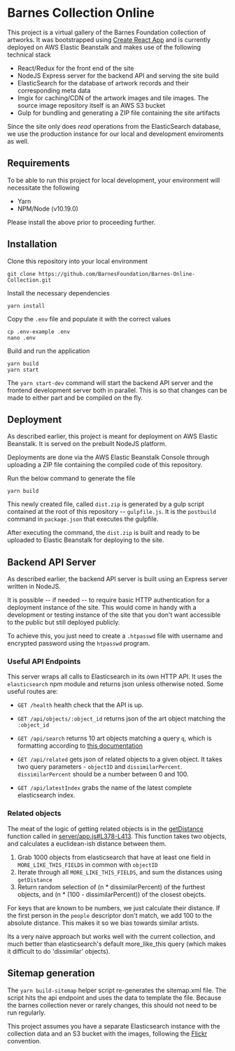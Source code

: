 # Barnes Collection Online

This project is a virtual gallery of the Barnes Foundation collection of artworks.  It was bootstrapped using [Create React App](https://github.com/facebookincubator/create-react-app) and is currently deployed on AWS Elastic Beanstalk and makes use of the following technical stack
- React/Redux for the front end of the site
- NodeJS Express server for the backend API and serving the site build
- ElasticSearch for the database of artwork records and their corresponding meta data
- Imgix for caching/CDN of the artwork images and tile images. The source image repository itself is an AWS S3 bucket
- Gulp for bundling and generating a ZIP file containing the site artifacts

Since the site only does *read* operations from the ElasticSearch database, we use the production instance for our local and development enviroments as well.

## Requirements

To be able to run this project for local development, your environment will necessitate the following
- Yarn
- NPM/Node (v10.19.0)

Please install the above prior to proceeding further.

## Installation

Clone this repository into your local environment

`git clone https://github.com/BarnesFoundation/Barnes-Online-Collection.git`

Install the necessary dependencies

`yarn install`


Copy the `.env` file and populate it with the correct values

    cp .env-example .env
    nano .env

Build and run the application

    yarn build
    yarn start

The `yarn start-dev` command will start the backend API server and the frontend development server both in parallel. This is so that changes can be made to either part and be compiled on the fly.


## Deployment

As described earlier, this project is meant for deployment on AWS Elastic Beanstalk. It is served on the prebuilt NodeJS platform. 

Deployments are done via the AWS Elastic Beanstalk Console through uploading a ZIP file containing the compiled code of this repository.

Run the below command to generate the file 

```
yarn build
```

This newly created file, called `dist.zip` is generated by a gulp script contained at the root of this repository -- `gulpfile.js`.
It is the `postbuild` command in `package.json`  that executes the gulpfile.

After executing the command, the `dist.zip` is built and ready to be uploaded to Elastic Beanstalk for deploying to the site.

## Backend API Server

As described earlier, the backend API server is built using an Express server written in NodeJS.  

It is possible -- if needed -- to require basic HTTP authentication for a deployment instance of the site. This would come in handy  with a development or testing instance of the site that you don't want accessible to the public but still deployed publicly. 

To achieve this, you just need to create a `.htpasswd` file with username and encrypted password using the `htpasswd` program.


### Useful API Endpoints
This server wraps all calls to Elasticsearch in its own HTTP API. It uses the `elasticsearch` npm module and returns json unless otherwise noted. Some useful routes are:

- `GET /health` health check that the API is up.

- `GET /api/objects/:object_id` returns json of the art object matching the `:object_id`

- `GET /api/search` returns 10 art objects matching a query `q`, which is formatting according to [this documentation](https://www.elastic.co/guide/en/elasticsearch/client/javascript-api/current/api-reference.html#api-search)

- `GET /api/related` gets json of related objects to a given object. It takes two query parameters - `objectID` and `dissimilarPercent`. `dissimilarPercent` should be a number between 0 and 100.

- `GET /api/latestIndex` grabs the name of the latest complete elasticsearch index.

### Related objects

The meat of the logic of getting related objects is in the [getDistance](https://github.com/BarnesFoundation/barnes-collection-www/blob/master/server/app.js#L338-L364) function called in [server/app.js#L378-L413](https://github.com/BarnesFoundation/barnes-collection-www/blob/master/server/app.js#L378-L413). This function takes two objects, and calculates a euclidean-ish distance between them.

1. Grab 1000 objects from elasticsearch that have at least one field in `MORE_LIKE_THIS_FIELDS` in common with `objectID`
2. Iterate through all `MORE_LIKE_THIS_FIELDS`, and sum the distances using `getDistance`
3. Return random selection of (n * dissimilarPercent) of the furthest objects, and (n * (100 - dissimilarPercent)) of the closest obejcts.

For keys that are known to be numbers, we just calculate their distance. If the first person in the `people` descriptor don't match, we add 100 to the absolute distance. This makes it so we bias towards similar artists.

Its a very naive approach but works well with the current collection, and much better than elasticsearch's default more_like_this query (which makes it difficult to do 'dissimilar' objects).



## Sitemap generation

The `yarn build-sitemap` helper script re-generates the sitemap.xml file. The script hits the api endpoint and uses the data to template the file. Because the barnes collection never or rarely changes, this should not need to be run regularly.

This project assumes you have a separate Elasticsearch instance with the collection data and an S3 bucket with the images, following the [Flickr](https://www.flickr.com/services/api/misc.urls.html) convention.
